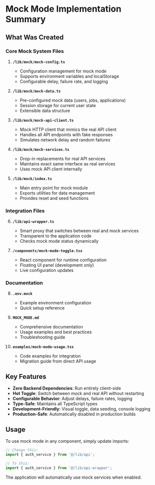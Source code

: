 # Mock Mode Implementation Summary

## What Was Created

### Core Mock System Files

1. **`/lib/mock/mock-config.ts`**
   - Configuration management for mock mode
   - Supports environment variables and localStorage
   - Configurable delay, failure rate, and logging

2. **`/lib/mock/mock-data.ts`**
   - Pre-configured mock data (users, jobs, applications)
   - Session storage for current user state
   - Extensible data structure

3. **`/lib/mock/mock-api-client.ts`**
   - Mock HTTP client that mimics the real API client
   - Handles all API endpoints with fake responses
   - Simulates network delay and random failures

4. **`/lib/mock/mock-services.ts`**
   - Drop-in replacements for real API services
   - Maintains exact same interface as real services
   - Uses mock API client internally

5. **`/lib/mock/index.ts`**
   - Main entry point for mock module
   - Exports utilities for data management
   - Provides reset and seed functions

### Integration Files

6. **`/lib/api-wrapper.ts`**
   - Smart proxy that switches between real and mock services
   - Transparent to the application code
   - Checks mock mode status dynamically

7. **`/components/mock-mode-toggle.tsx`**
   - React component for runtime configuration
   - Floating UI panel (development only)
   - Live configuration updates

### Documentation

8. **`.env.mock`**
   - Example environment configuration
   - Quick setup reference

9. **`MOCK_MODE.md`**
   - Comprehensive documentation
   - Usage examples and best practices
   - Troubleshooting guide

10. **`examples/mock-mode-usage.tsx`**
    - Code examples for integration
    - Migration guide from direct API usage

## Key Features

- **Zero Backend Dependencies**: Run entirely client-side
- **Hot Toggle**: Switch between mock and real API without restarting
- **Configurable Behavior**: Adjust delays, failure rates, logging
- **Type-Safe**: Maintains all TypeScript types
- **Development-Friendly**: Visual toggle, data seeding, console logging
- **Production-Safe**: Automatically disabled in production builds

## Usage

To use mock mode in any component, simply update imports:

```typescript
// Change this:
import { auth_service } from '@/lib/api';

// To this:
import { auth_service } from '@/lib/api-wrapper';
```

The application will automatically use mock services when enabled.
